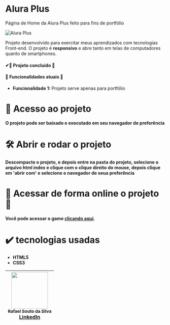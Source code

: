 <h1>Alura Plus</h1>

<p>Página de Home da Alura Plus feito para fins de portfólio<b</p>
<br>
  
![Alura Plus](https://github.com/Rafael-a11y/alura-plus/assets/63820646/b3e0be88-60a1-40b5-bce0-d5396ac09b37#vitrinedev)

<p>Projeto desenvolvido para exercitar meus aprendizados com tecnologias Front-end. O projeto é <strong>responsivo</strong> e abre tanto em telas de computadores quanto de smartphones.</p>

<h4>
  ✔🚧 Projeto concluído 🚧
</h4>
<h4>🔨 Funcionalidades atuais 🔨 </h4>
<ul>
  <li><strong>Funcionalidade 1: </strong>Projeto serve apenas para portfólio</li>
</ul>

# 📁 Acesso ao projeto

**O projeto pode ser baixado e executado em seu navegador de preferência**

# 🛠️ Abrir e rodar o projeto

**Descompacte o projeto, e depois entre na pasta do projeto, selecione o arquivo html index e clique com o clique direito do mouse, depois clique em 'abrir com' e selecione o navegador de seua preferência**

# 🚀 Acessar de forma online o projeto 🚀
<p><strong>Você pode acessar o game <a href="https://alura-plus-liard-zeta.vercel.app/" target="_blank">clicando aqui</a>.</strong></p>

# ✔️ tecnologias usadas
<ul>
  <li><strong>HTML5</strong></li>
  <li><strong>CSS3</strong></li>
</ul>

| [<img src="https://github.com/Rafael-a11y/SeteDiasDeCodigoProgramacao/assets/63820646/c4ef5e3f-3a75-4eab-93c5-2f4b38b9b275" width=115><br><sub>Rafael Souto da Silva</sub><br><a href="https://www.linkedin.com/in/rafael-souto-da-silva-920335211/" target="_blank">LinkedIn</a>](https://www.linkedin.com/in/rafael-souto-da-silva-920335211/) |
| :---: |


